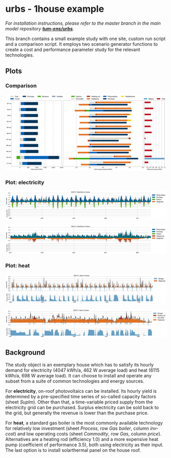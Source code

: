 # urbs - 1house example

*For installation instructions, please refer to the master branch in the main model repository [**tum-ens/urbs**](https://github.com/tum-ens/urbs).*

This branch contains a small example study with one site, custom run script and a comparison script. It employs two scenario generator functions to create a cost and performance parameter study for the relevant technologies.

## Plots

### Comparison

<a href="img/comparison.png"><img src="img/comparison.png" alt="Bar chart of total system cost, electricity generation shares and storage use for all scenarios."></a>

### Plot: electricity

<a href="img/s02-pv-Electricity-House-08-aug.png"><img src="img/s02-pv-Electricity-House-08-aug.png" alt="Timeseries plot of month August for electricity generation in scenario s02: cheap PV"></a>

<a href="img/s02-pv-Electricity-House-12-dec.png"><img src="img/s02-pv-Electricity-House-12-dec.png" alt="Timeseries plot of month December for electricity generation in scenario s02: cheap PV"></a>

### Plot: heat

<a href="img/s02-pv-Heat-House-08-aug.png"><img src="img/s02-pv-Heat-House-08-aug.png" alt="Timeseries plot of month August for heat generation in scenario s02: cheap PV"></a>

<a href="img/s02-pv-Heat-House-12-dec.png"><img src="img/s02-pv-Heat-House-12-dec.png" alt="Timeseries plot of month December for heat generation in scenario s02: cheap PV"></a>

## Background

The study object is an exemplary house which has to satisfy its hourly demand for electricity (4047 kWh/a, 462 W average load) and heat (6115 kWh/a, 698 W average load). It can choose to install and operate any subset from a suite of common technologies and energy sources. 

For **electricity**, on-roof photovoltaics can be installed. Its hourly yield is determined by a pre-specified time series of so-called capacity factors (sheet *SupIm*). Other than that, a time-variable priced supply from the electricity grid can be purchased. Surplus electricity can be sold back to the grid, but generally the revenue is lower than the purchase price.

For **heat**, a standard gas boiler is the most commonly available technology for relatively low investment (sheet *Process*, row *Gas boiler*, column *inv-cost*) and low operating costs (sheet *Commodity*, row *Gas*, column *price*). Alternatives are a heating rod (efficiency 1.0) and a more expensive heat pump (coefficient of performance 3.5), both using electricity as their input. The last option is to install solarthermal panel on the house roof.
